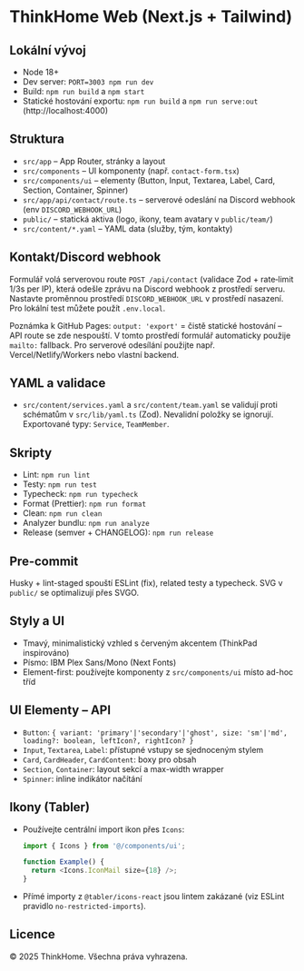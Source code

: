 ThinkHome Web (Next.js + Tailwind)
=================================

Lokální vývoj
-------------

- Node 18+
- Dev server: `PORT=3003 npm run dev`
- Build: `npm run build` a `npm start`
- Statické hostování exportu: `npm run build` a `npm run serve:out` (http://localhost:4000)

Struktura
---------

- `src/app` – App Router, stránky a layout
- `src/components` – UI komponenty (např. `contact-form.tsx`)
- `src/components/ui` – elementy (Button, Input, Textarea, Label, Card, Section, Container, Spinner)
- `src/app/api/contact/route.ts` – serverové odeslání na Discord webhook (env `DISCORD_WEBHOOK_URL`)
- `public/` – statická aktiva (logo, ikony, team avatary v `public/team/`)
- `src/content/*.yaml` – YAML data (služby, tým, kontakty)

Kontakt/Discord webhook
-----------------------

Formulář volá serverovou route `POST /api/contact` (validace Zod + rate‑limit 1/3s per IP), která odešle zprávu na Discord webhook z prostředí serveru. Nastavte proměnnou prostředí `DISCORD_WEBHOOK_URL` v prostředí nasazení. Pro lokální test můžete použít `.env.local`.

Poznámka k GitHub Pages: `output: 'export'` = čistě statické hostování – API route se zde nespouští. V tomto prostředí formulář automaticky použije `mailto:` fallback. Pro serverové odesílání použijte např. Vercel/Netlify/Workers nebo vlastní backend.

YAML a validace
---------------
- `src/content/services.yaml` a `src/content/team.yaml` se validují proti schématům v `src/lib/yaml.ts` (Zod). Nevalidní položky se ignorují. Exportované typy: `Service`, `TeamMember`.

Skripty
-------
- Lint: `npm run lint`
- Testy: `npm run test`
- Typecheck: `npm run typecheck`
- Format (Prettier): `npm run format`
- Clean: `npm run clean`
- Analyzer bundlu: `npm run analyze`
 - Release (semver + CHANGELOG): `npm run release`

Pre-commit
----------
Husky + lint-staged spouští ESLint (fix), related testy a typecheck. SVG v `public/` se optimalizují přes SVGO.

Styly a UI
----------

- Tmavý, minimalistický vzhled s červeným akcentem (ThinkPad inspirováno)
- Písmo: IBM Plex Sans/Mono (Next Fonts)
- Element-first: používejte komponenty z `src/components/ui` místo ad-hoc tříd

UI Elementy – API
------------------

- `Button`: `{ variant: 'primary'|'secondary'|'ghost', size: 'sm'|'md', loading?: boolean, leftIcon?, rightIcon? }`
- `Input`, `Textarea`, `Label`: přístupné vstupy se sjednoceným stylem
- `Card`, `CardHeader`, `CardContent`: boxy pro obsah
- `Section`, `Container`: layout sekcí a max-width wrapper
- `Spinner`: inline indikátor načítání

Ikony (Tabler)
--------------

- Používejte centrální import ikon přes `Icons`:
  ```ts
  import { Icons } from '@/components/ui';
  
  function Example() {
    return <Icons.IconMail size={18} />;
  }
  ```
- Přímé importy z `@tabler/icons-react` jsou lintem zakázané (viz ESLint pravidlo `no-restricted-imports`).


Licence
-------

© 2025 ThinkHome. Všechna práva vyhrazena.
